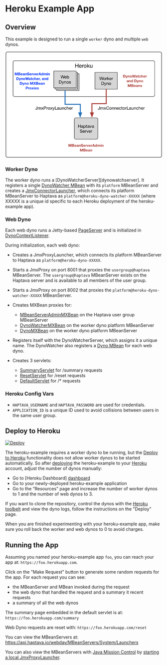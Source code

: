# Heroku Example App

## Overview
This example is designed to run a single `worker` dyno and multiple `web` dynos.

![Overview](docs/overview.png)

### Worker Dyno
The worker dyno runs a [DynoWatcherServer][dynowatchserver].
It registers a single [DynoWatcher MBean][dynowatchermbean]
with its `platform` MBeanServer and creates a [JmxConnectorLauncher][jmxconnectorlauncher],
which connects its platform MBeanServer to Haptava as `platform@heroku-dyno-watcher-XXXXX`
(where XXXXX is a unique id specific to each Heroku deployment of the heroku-example app).

### Web Dyno
Each web dyno runs a Jetty-based [PageServer][pageserver] and is
initialized in [DynoContextListener][dynocontextlistener].

During initialization, each web dyno:

* Creates a JmxProxyLauncher, which connects its platform MBeanServer to Haptava as `platform@heroku-dyno-XXXXX`.
 
* Starts a JmxProxy on port 8001 that proxies the `usergroup@haptava` MBeanServer.
The `usergroup@haptava` MBeanServer exists on the Haptava server and is available
to all members of the user group.

* Starts a JmxProxy on port 8002 that proxies the `platform@heroku-dyno-watcher-XXXXX` MBeanServer.

* Creates MXBean proxies for:
   * [MBeanServerAdminMXBean][mbeanserveradminmxbean] on the Haptava user group MBeanServer
   * [DynoWatcherMXBean][dynowatchermxbean] on the worker dyno platform MBeanServer
   * [DynoMXBean][dynomxbean] on the worker dyno platform MBeanServer
 
* Registers itself with the DynoWatcherServer, which assigns it a unique name.
The DynoWatcher also registers a
[Dyno MBean][dynombean] for each web dyno.

* Creates 3 servlets:
  * [SummaryServlet][summary] for /summary requests
  * [ResetServlet][reset] for /reset requests
  * [DefaultServlet][default] for /* requests

### Heroku Config Vars
* `HAPTAVA_USERNAME` and `HAPTAVA_PASSWORD` are used for credentials.  
* `APPLICATION_ID` is a unique ID used to avoid collisions between users in the same user group.


## Deploy to Heroku

[![Deploy](https://www.herokucdn.com/deploy/button.png)](https://heroku.com/deploy)

The heroku-example requires a worker dyno to be running, but the
[Deploy to Heroku][deploydocs] functionality does not allow
worker dynos to be started automatically. So after [deploying][deploy]
the heroku-example to your [Heroku][heroku] account, adjust the number of dynos
manually:
* Go to [Heroku Dashboard] [dashboard]
* Go to your newly-deployed heroku-example application
* Go to the “Resources” page and increase the number of worker dynos to 1
and the number of web dynos to 3.

If you want to clone the repository, control the dynos with the [Heroku toolbelt][toolbelt]
and view the dyno logs, follow the instructions on the "Deploy" page.

When you are finished experimenting with your heroku-example app, make sure you roll back the
worker and web dynos to 0 to avoid charges.

## Running the App

Assuming you named your heroku-example app `foo`, you can reach your app at: `https://foo.herokuapp.com`.

Click on the "Make Request" button to generate some random requests for the app.
For each request you can see:
* the MBeanServer and MBean invoked during the request
* the web dyno that handled the request and a summary it recent requests
* a summary of all the web dynos

The summary page embedded in the default servlet is at: `https://foo.herokuapp.com/summary`

Web Dyno requests are reset with: `https://foo.herokuapp.com/reset`

You can view the MBeanServers at: https://api.haptava.io/webdav/MBeanServers/System/Launchers

You can also view the MBeanServers with [Java Mission Control][jmc]
by [starting a local JmxProxyLauncher][jmxproxylauncher].

[dynowatcherserver]: src/main/java/io/haptava/examples/heroku/DynoWatcherServer.java
[dynowatchermxbean]: src/main/java/io/haptava/examples/heroku/mbeans/DynoWatcherMXBean.java
[dynowatchermbean]: src/main/java/io/haptava/examples/heroku/mbeans/DynoWatcherMBean.java
[dynocontextlistener]: src/main/java/io/haptava/examples/heroku/servlets/DynoContextListener.java
[dynomxbean]: src/main/java/io/haptava/examples/heroku/mbeans/DynoMXBean.java
[dynombean]: src/main/java/io/haptava/examples/heroku/mbeans/DynoMBean.java
[summary]: src/main/java/io/haptava/examples/heroku/servlets/SummaryServlet.java
[reset]: src/main/java/io/haptava/examples/heroku/servlets/ResetServlet.java
[default]: src/main/java/io/haptava/examples/heroku/servlets/DefaultServlet.java
[pageserver]: src/main/java/io/haptava/examples/heroku/PageServer.java
[deploydocs]: https://devcenter.heroku.com/articles/heroku-button
[deploy]: https://heroku.com/deploy?template=https://github.com/haptava/heroku-example
[heroku]: http://www.heroku.com
[dashboard]: https://dashboard.heroku.com/apps
[toolbelt]: https://toolbelt.heroku.com/
[jmc]: http://www.oracle.com/technetwork/java/javaseproducts/mission-control/java-mission-control-1998576.html
[jmxconnectorlauncher]: http://docs.haptava.io/jmxconnectorlaunchers.html
[jmxproxylauncher]: http://docs.haptava.io/jmxproxylaunchers.html
[mbeanserveradminmxbean]: http://docs.haptava.io/MBeanServerAdminMXBean.html




